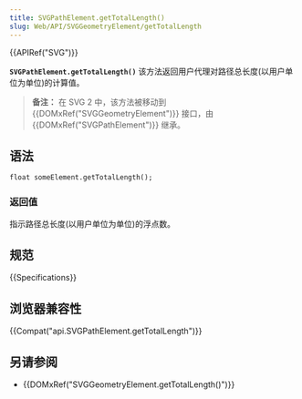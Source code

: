 ```yaml
---
title: SVGPathElement.getTotalLength()
slug: Web/API/SVGGeometryElement/getTotalLength
---
```

{{APIRef("SVG")}}

**`SVGPathElement.getTotalLength()`** 该方法返回用户代理对路径总长度(以用户单位为单位)的计算值。

> **备注：** 在 SVG 2 中，该方法被移动到 {{DOMxRef("SVGGeometryElement")}} 接口，由 {{DOMxRef("SVGPathElement")}} 继承。

## 语法

```
float someElement.getTotalLength();
```

### 返回值

指示路径总长度(以用户单位为单位)的浮点数。

## 规范

{{Specifications}}

## 浏览器兼容性

{{Compat("api.SVGPathElement.getTotalLength")}}

## 另请参阅

- {{DOMxRef("SVGGeometryElement.getTotalLength()")}}
